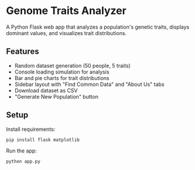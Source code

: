 # Genome Traits Analyzer

A Python Flask web app that analyzes a population's genetic traits, displays dominant values, and visualizes trait distributions.

## Features

- Random dataset generation (50 people, 5 traits)
- Console loading simulation for analysis
- Bar and pie charts for trait distributions
- Sidebar layout with "Find Common Data" and "About Us" tabs
- Download dataset as CSV
- "Generate New Population" button

## Setup

Install requirements:

```bash
pip install flask matplotlib
```

Run the app:

```bash
python app.py
```
